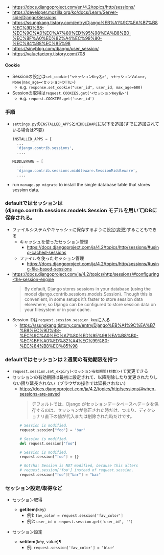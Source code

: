 - https://docs.djangoproject.com/en/4.2/topics/http/sessions/
- https://developer.mozilla.org/ko/docs/Learn/Server-side/Django/Sessions
- https://ssungkang.tistory.com/entry/Django%EB%A1%9C%EA%B7%B8%EC%9D%B8-%EC%9C%A0%EC%A7%80%ED%95%98%EA%B8%B0-%EC%BF%A0%ED%82%A4%EC%99%80-%EC%84%B8%EC%85%98
- https://sinyblog.com/django/user_session/
- https://valuefactory.tistory.com/708
   
#### Cookie
- Sessionの設定は`set_cookie("<セッションKey名>", <セッションValue>, None|max_age=<セッションのTTL>)`
  - e.g. `response.set_cookie("user_id", user_id, max_age=600)`
- Sessionの取得は`request.COOKIES.get('<セッションKey名>')`
  - e.g. `request.COOKIES.get('user_id')`

### 手順
- `settings.py`の`INSTALLED_APPS`と`MIDDLEWARE`に以下を追加(すでに追加されている場合は不要)
  ~~~python
  INSTALLED_APPS = [
    ...
    'django.contrib.sessions',
    ....

  MIDDLEWARE = [
    ...
    'django.contrib.sessions.middleware.SessionMiddleware',
    ....
  ~~~
- run `manage.py migrate` to install the single database table that stores session data.

### defaultではセッションは(django.contrib.sessions.models.Session モデルを用いて)DBに保存される。
- ファイルシステムやキャッシュに保存するように設定(変更)することもできる
  - キャッシュを使ったセッション管理
    - https://docs.djangoproject.com/ja/4.2/topics/http/sessions/#using-cached-sessions
  - ファイルを使ったセッション管理
    - https://docs.djangoproject.com/ja/4.2/topics/http/sessions/#using-file-based-sessions
- https://docs.djangoproject.com/ja/4.2/topics/http/sessions/#configuring-the-session-engine
  > By default, Django stores sessions in your database (using the model django.contrib.sessions.models.Session). Though this is convenient, in some setups it’s faster to store session data elsewhere, so Django can be configured to store session data on your filesystem or in your cache.
- Session IDは`request.session.session_key`に入る
  - https://ssungkang.tistory.com/entry/Django%EB%A1%9C%EA%B7%B8%EC%9D%B8-%EC%9C%A0%EC%A7%80%ED%95%98%EA%B8%B0-%EC%BF%A0%ED%82%A4%EC%99%80-%EC%84%B8%EC%85%98

### defaultではセッションは２週間の有効期限を持つ
- `request.session.set_expiry(<セッション有効期間(秒数)>)`で変更できる
- セッションの有効期限は最初に設定されて、以降削除したり変更されたりしない限り延長されない（ブラウザの操作では延長されない）
  - https://docs.djangoproject.com/ja/4.2/topics/http/sessions/#when-sessions-are-saved
    > デフォルトでは、Django がセッションデータベースへデータを保存するのは、セッションが修正された時だけ、つまり、ディクショナリ直下の値が代入または削除された時だけです。
    ~~~python
    # Session is modified.
    request.session["foo"] = "bar"

    # Session is modified.
    del request.session["foo"]

    # Session is modified.
    request.session["foo"] = {}

    # Gotcha: Session is NOT modified, because this alters
    # request.session['foo'] instead of request.session.
    request.session["foo"]["bar"] = "baz"
    ~~~

### セッション設定/取得など
- セッション取得
  - __getitem__(key)
    - 例1: `fav_color = request.session['fav_color']`
    - 例2: `user_id = request.session.get('user_id', '')`

- セッション設定
  - __setitem__(key, value)¶
    - 例: `request.session['fav_color'] = 'blue'`
